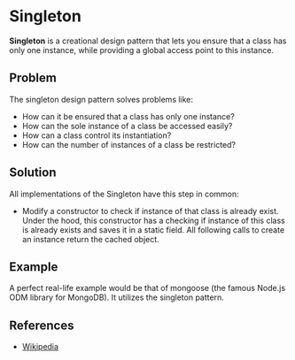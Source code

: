 # Singleton


**Singleton** is a creational design pattern that lets you ensure that a class has only one instance, while providing a global access point to this instance.

## Problem
The singleton design pattern solves problems like:

- How can it be ensured that a class has only one instance?
- How can the sole instance of a class be accessed easily?
- How can a class control its instantiation?
- How can the number of instances of a class be restricted?

## Solution
All implementations of the Singleton have this step in common:

- Modify a constructor to check if instance of that class is already exist. Under the hood, this constructor has a checking if instance of this class is already exists and saves it in a static field. All following calls to create an instance return the cached object.

## Example
A perfect real-life example would be that of mongoose (the famous Node.js ODM library for MongoDB). It utilizes the singleton pattern.

## References

- [Wikipedia](https://en.wikipedia.org/wiki/Singleton_pattern)